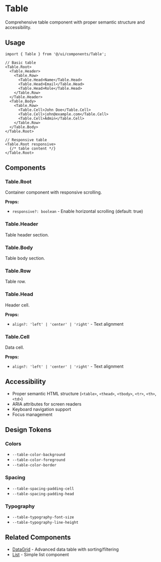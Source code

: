# Table

Comprehensive table component with proper semantic structure and accessibility.

## Usage

```tsx
import { Table } from '@/ui/components/Table';

// Basic table
<Table.Root>
  <Table.Header>
    <Table.Row>
      <Table.Head>Name</Table.Head>
      <Table.Head>Email</Table.Head>
      <Table.Head>Role</Table.Head>
    </Table.Row>
  </Table.Header>
  <Table.Body>
    <Table.Row>
      <Table.Cell>John Doe</Table.Cell>
      <Table.Cell>john@example.com</Table.Cell>
      <Table.Cell>Admin</Table.Cell>
    </Table.Row>
  </Table.Body>
</Table.Root>

// Responsive table
<Table.Root responsive>
  {/* table content */}
</Table.Root>
```

## Components

### Table.Root

Container component with responsive scrolling.

**Props:**

- `responsive?: boolean` - Enable horizontal scrolling (default: true)

### Table.Header

Table header section.

### Table.Body

Table body section.

### Table.Row

Table row.

### Table.Head

Header cell.

**Props:**

- `align?: 'left' | 'center' | 'right'` - Text alignment

### Table.Cell

Data cell.

**Props:**

- `align?: 'left' | 'center' | 'right'` - Text alignment

## Accessibility

- Proper semantic HTML structure (`<table>`, `<thead>`, `<tbody>`, `<tr>`, `<th>`, `<td>`)
- ARIA attributes for screen readers
- Keyboard navigation support
- Focus management

## Design Tokens

### Colors

- `--table-color-background`
- `--table-color-foreground`
- `--table-color-border`

### Spacing

- `--table-spacing-padding-cell`
- `--table-spacing-padding-head`

### Typography

- `--table-typography-font-size`
- `--table-typography-line-height`

## Related Components

- [DataGrid](../DataGrid/) - Advanced data table with sorting/filtering
- [List](../List/) - Simple list component

